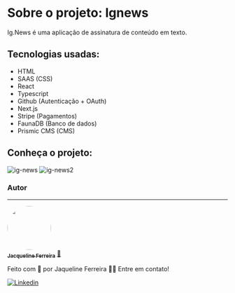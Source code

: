 # Sobre o projeto: Ignews

Ig.News é uma aplicação de assinatura de  conteúdo em texto.

## Tecnologias usadas:

* HTML 
* SAAS (CSS)
* React
* Typescript
* Github (Autenticação + OAuth)
* Next.js
* Stripe (Pagamentos)
* FaunaDB (Banco de dados) 
* Prismic CMS (CMS)



## Conheça o projeto:

![ig-news](https://user-images.githubusercontent.com/64090350/158606795-82bf25e4-fa90-4ec0-9700-0ce03843d7ca.jpg)
![ig-news2](https://user-images.githubusercontent.com/64090350/158606842-6166101c-899b-45e8-8ffc-431a7d00d080.jpg)



### Autor
---

<a href="https://augecode.com/">
 <img style="border-radius: 50%;" src="https://avatars.githubusercontent.com/jacqueline-dev" width="100px;" alt=""/>
 <br />
 <sub><b>Jacqueline Ferreira</b></sub></a> <a href="https://augecode.com/" title="Augecode">🚀</a>


Feito com 💜 por Jaqueline Ferreira 👋🏽 Entre em contato!

[![Linkedin](https://img.shields.io/badge/Meu%20Perfil-Linkdin-blueviolet)](https://www.linkedin.com/in/jacqueline-ferreira-a152761a5/)

